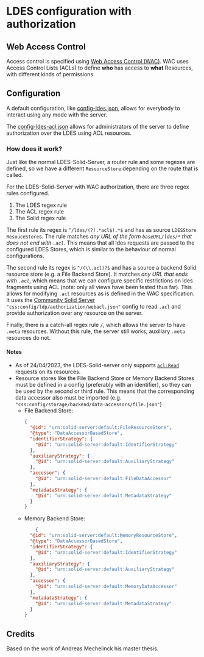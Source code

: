 # LDES configuration with authorization

## Web Access Control

Access control is specified using [Web Access Control (WAC)](https://solid.github.io/web-access-control-spec/).
WAC uses Access Control Lists (ACLs) to define **who** has access to **what** Resources, with different kinds of permissions.

## Configuration

A default configuration, like [config-ldes.json](../server/examples/config-ldes.json), allows for everybody to interact using any mode with the server.

The [config-ldes-acl.json](../server/examples/config-ldes-acl.json) allows for administrators of the server to define authorization over the LDES using ACL resources.

### How does it work?

Just like the normal LDES-Solid-Server, a router rule and some regexes are defined, so we have a different `ResourceStore` depending on the route that is called.

For the LDES-Solid-Server with WAC authorization, there are three regex rules configured.

1. The LDES regex rule
2. The ACL regex rule
3. The Solid regex rule

The first rule its regex is `^/ldes/(?!.*acl$).*$` and has as source `LDESStore` `ResouceStore`s.
The rule matches _any URL of the form `baseURL/ldes/*` that does not end with `.acl`_.
This means that all ldes requests are passed to the configured LDES Stores, which is similar to the behaviour of normal configurations.

The second rule its regex is `^/(\\.acl)?$` and has a source a backend Solid resource store (e.g. a File Backend Store).
It matches _any URL that ends with `.acl`_, which means that we can configure specific restrictions on ldes fragments using ACL (note: only all views have been tested thus far).
This allows for modifying `.acl` resources as is defined in the WAC specification. 
It uses the [Community Solid Server](https://github.com/CommunitySolidServer/CommunitySolidServer) `"css:config/ldp/authorization/webacl.json"` config to read `.acl` and provide authorization over any resource on the server.

Finally, there is a catch-all regex rule `/`, which allows the server to have `.meta` resources. 
Without this rule, the server still works, auxiliary `.meta` resources do not.

#### Notes

* As of 24/04/2023, the LDES-Solid-server only supports [`acl:Read`](https://solid.github.io/web-access-control-spec/) requests on its resources.
* Resource stores like the File Backend Store or Memory Backend Stores must be defined in a config (preferably with an identifier), so they can be used by the second or third rule.
  This means that the corresponding data accessor also must be imported (e.g. `"css:config/storage/backend/data-accessors/file.json"`)
  * File Backend Store:
    ```json
    {
      "@id": "urn:solid-server:default:FileResourceStore",
      "@type": "DataAccessorBasedStore",
      "identifierStrategy": {
        "@id": "urn:solid-server:default:IdentifierStrategy"
      },
      "auxiliaryStrategy": {
        "@id": "urn:solid-server:default:AuxiliaryStrategy"
      },
      "accessor": {
        "@id": "urn:solid-server:default:FileDataAccessor"
      },
      "metadataStrategy": {
        "@id": "urn:solid-server:default:MetadataStrategy"
      }
    }
    ```
  * Memory Backend Store:
    ```json
        {
      "@id": "urn:solid-server:default:MemoryResourceStore",
      "@type": "DataAccessorBasedStore",
      "identifierStrategy": {
        "@id": "urn:solid-server:default:IdentifierStrategy"
      },
      "auxiliaryStrategy": {
        "@id": "urn:solid-server:default:AuxiliaryStrategy"
      },
      "accessor": {
        "@id": "urn:solid-server:default:MemoryDataAccessor"
      },
      "metadataStrategy": {
        "@id": "urn:solid-server:default:MetadataStrategy"
      }
    }
    ```

## Credits

Based on the work of Andreas Mechelinck his master thesis.

